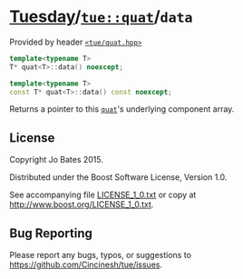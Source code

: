 [Tuesday](../../../README.md)/[`tue::quat`](../../headers/quat.md)/`data`
=========================================================================
Provided by header [`<tue/quat.hpp>`](../../headers/quat.md)

```c++
template<typename T>
T* quat<T>::data() noexcept;

template<typename T>
const T* quat<T>::data() const noexcept;
```

Returns a pointer to this [`quat`](../../headers/quat.md)'s underlying component
array.

License
-------
Copyright Jo Bates 2015.

Distributed under the Boost Software License, Version 1.0.

See accompanying file [LICENSE_1_0.txt](../../../LICENSE_1_0.txt) or copy at
http://www.boost.org/LICENSE_1_0.txt.

Bug Reporting
-------------
Please report any bugs, typos, or suggestions to
https://github.com/Cincinesh/tue/issues.
